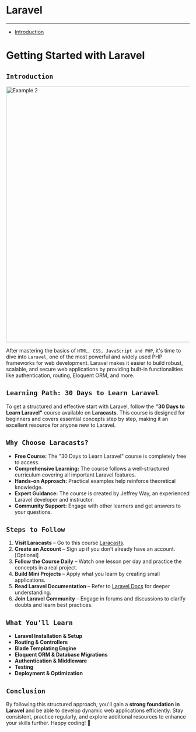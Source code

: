 # Laravel

---
- [Introduction](#section-1)
<a name="section-1"></a>

# Getting Started with Laravel

## `Introduction`

<img src="/docs/images/framework/laravel2.png" alt="Example 2" width="700">

After mastering the basics of `HTML, CSS, JavaScript and PHP`, it's time to dive into `Laravel`, one of the most powerful and widely used PHP frameworks for web development. Laravel makes it easier to build robust, scalable, and secure web applications by providing built-in functionalities like authentication, routing, Eloquent ORM, and more.

## `Learning Path: 30 Days to Learn Laravel`

To get a structured and effective start with Laravel, follow the **"30 Days to Learn Laravel"** course available on **Laracasts**. This course is designed for beginners and covers essential concepts step by step, making it an excellent resource for anyone new to Laravel.

## `Why Choose Laracasts?`

- **Free Course:** The "30 Days to Learn Laravel" course is completely free to access.
- **Comprehensive Learning:** The course follows a well-structured curriculum covering all important Laravel features.
- **Hands-on Approach:** Practical examples help reinforce theoretical knowledge.
- **Expert Guidance:** The course is created by Jeffrey Way, an experienced Laravel developer and instructor.
- **Community Support:** Engage with other learners and get answers to your questions.

## `Steps to Follow`

1. **Visit Laracasts** – Go to this course [Laracasts](https://laracasts.com/series/30-days-to-learn-laravel-11).
2. **Create an Account** – Sign up if you don’t already have an account. [Optional]
3. **Follow the Course Daily** – Watch one lesson per day and practice the concepts in a real project.
4. **Build Mini Projects** – Apply what you learn by creating small applications.
5. **Read Laravel Documentation** – Refer to [Laravel Docs](https://laravel.com/docs) for deeper understanding.
6. **Join Laravel Community** – Engage in forums and discussions to clarify doubts and learn best practices.

## `What You'll Learn`

- **Laravel Installation & Setup**
- **Routing & Controllers**
- **Blade Templating Engine**
- **Eloquent ORM & Database Migrations**
- **Authentication & Middleware**
- **Testing**
- **Deployment & Optimization**

## `Conclusion`

By following this structured approach, you'll gain a **strong foundation in Laravel** and be able to develop dynamic web applications efficiently. Stay consistent, practice regularly, and explore additional resources to enhance your skills further. Happy coding! 🚀



